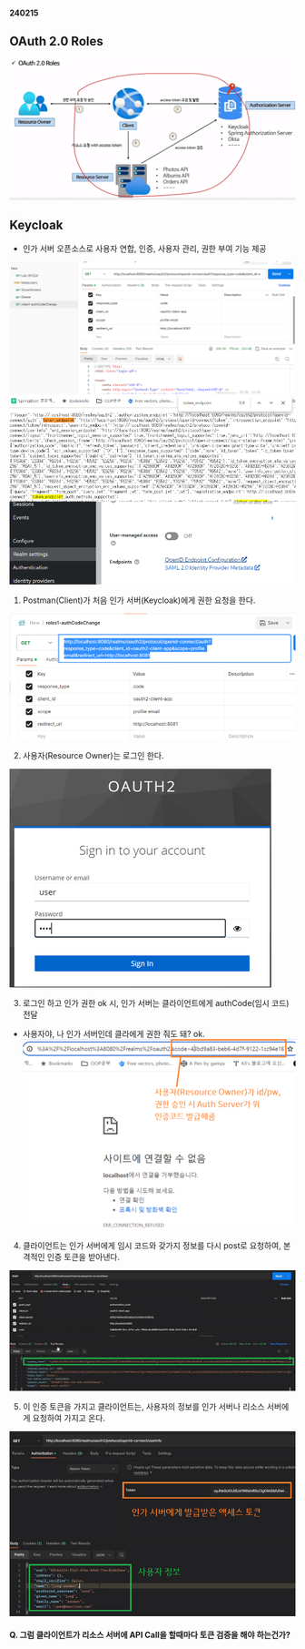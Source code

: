 #### 240215

## OAuth 2.0 Roles

![Alt Text](./img/240215_1.png)

## Keycloak

 - 인가 서버 오픈소스로 사용자 연합, 인증, 사용자 관리, 권한 부여 기능 제공

 ![Alt Text](./img/240215_3.png)
 ![Alt Text](./img/240215_4.png)

 1. Postman(Client)가 처음 인가 서버(Keycloak)에게 권한 요청을 한다.

 ![Alt Text](./img/240215_5.png)

 2. 사용자(Resource Owner)는 로그인 한다.

 ![Alt Text](./img/240215_6.png)

 3. 로그인 하고 인가 권한 ok 시, 인가 서버는 클라이언트에게 authCode(임시 코드) 전달
 - 사용자야, 나 인가 서버인데 클라에게 권한 줘도 돼? ok. 
  ![Alt Text](./img/240215_2.png)

 4. 클라이언트는 인가 서버에게 임시 코드와 갖가지 정보를 다시 post로 요청하여, 본격적인 인증 토큰을 받아낸다.

 ![Alt Text](./img/240215_7.png)

 5. 이 인증 토큰을 가지고 클라이언트는, 사용자의 정보를 인가 서버나 리소스 서버에게 요청하여 가지고 온다.

 ![Alt Text](./img/240215_8.png)

#### Q. 그럼 클라이언트가 리소스 서버에 API Call을 할때마다 토큰 검증을 해야 하는건가?
